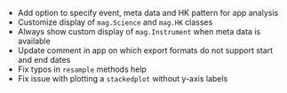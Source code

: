 - Add option to specify event, meta data and HK pattern for app analysis
- Customize display of `mag.Science` and `mag.HK` classes
- Always show custom display of `mag.Instrument` when meta data is available
- Update comment in app on which export formats do not support start and end dates
- Fix typos in `resample` methods help
- Fix issue with plotting a `stackedplot` without y-axis labels